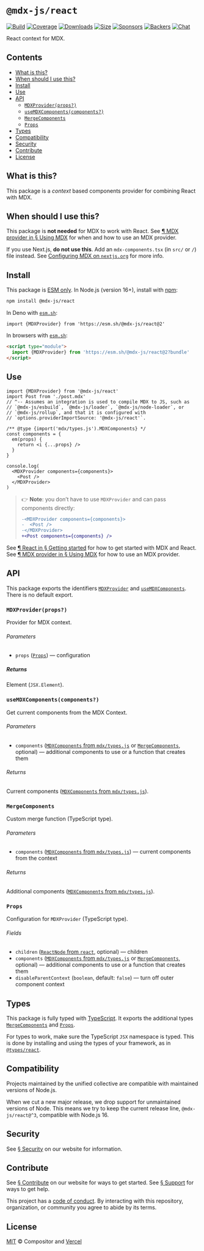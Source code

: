 # `@mdx-js/react`

[![Build][build-badge]][build]
[![Coverage][coverage-badge]][coverage]
[![Downloads][downloads-badge]][downloads]
[![Size][size-badge]][size]
[![Sponsors][sponsors-badge]][collective]
[![Backers][backers-badge]][collective]
[![Chat][chat-badge]][chat]

React context for MDX.

<!-- more -->

## Contents

* [What is this?](#what-is-this)
* [When should I use this?](#when-should-i-use-this)
* [Install](#install)
* [Use](#use)
* [API](#api)
  * [`MDXProvider(props?)`](#mdxproviderprops)
  * [`useMDXComponents(components?)`](#usemdxcomponentscomponents)
  * [`MergeComponents`](#mergecomponents)
  * [`Props`](#props)
* [Types](#types)
* [Compatibility](#compatibility)
* [Security](#security)
* [Contribute](#contribute)
* [License](#license)

## What is this?

This package is a *context* based components provider for combining React with
MDX.

## When should I use this?

This package is **not needed** for MDX to work with React.
See [¶ MDX provider in § Using MDX][use-provider] for when and how to use an MDX
provider.

If you use Next.js, **do not use this**.
Add an `mdx-components.tsx` (in `src/` or `/`) file instead.
See [Configuring MDX on `nextjs.org`][next-configuring-mdx] for more info.

## Install

This package is [ESM only][esm].
In Node.js (version 16+), install with [npm][]:

```sh
npm install @mdx-js/react
```

In Deno with [`esm.sh`][esmsh]:

```tsx
import {MDXProvider} from 'https://esm.sh/@mdx-js/react@2'
```

In browsers with [`esm.sh`][esmsh]:

```html
<script type="module">
  import {MDXProvider} from 'https://esm.sh/@mdx-js/react@2?bundle'
</script>
```

## Use

```tsx
import {MDXProvider} from '@mdx-js/react'
import Post from './post.mdx'
// ^-- Assumes an integration is used to compile MDX to JS, such as
// `@mdx-js/esbuild`, `@mdx-js/loader`, `@mdx-js/node-loader`, or
// `@mdx-js/rollup`, and that it is configured with
// `options.providerImportSource: '@mdx-js/react'`.

/** @type {import('mdx/types.js').MDXComponents} */
const components = {
  em(props) {
    return <i {...props} />
  }
}

console.log(
  <MDXProvider components={components}>
    <Post />
  </MDXProvider>
)
```

> 👉 **Note**: you don’t have to use `MDXProvider` and can pass components
> directly:
>
> ```diff
> -<MDXProvider components={components}>
> -  <Post />
> -</MDXProvider>
> +<Post components={components} />
> ```

See [¶ React in § Getting started][start-react] for how to get started with MDX
and React.
See [¶ MDX provider in § Using MDX][use-provider] for how to use an MDX
provider.

## API

This package exports the identifiers [`MDXProvider`][api-mdx-provider] and
[`useMDXComponents`][api-use-mdx-components].
There is no default export.

### `MDXProvider(props?)`

Provider for MDX context.

###### Parameters

* `props` ([`Props`][api-props])
  — configuration

##### Returns

Element (`JSX.Element`).

### `useMDXComponents(components?)`

Get current components from the MDX Context.

###### Parameters

* `components` ([`MDXComponents` from `mdx/types.js`][mdx-types-components]
  or [`MergeComponents`][api-merge-components], optional)
  — additional components to use or a function that creates them

###### Returns

Current components ([`MDXComponents` from
`mdx/types.js`][mdx-types-components]).

### `MergeComponents`

Custom merge function (TypeScript type).

###### Parameters

* `components` ([`MDXComponents` from `mdx/types.js`][mdx-types-components])
  — current components from the context

###### Returns

Additional components ([`MDXComponents` from
`mdx/types.js`][mdx-types-components]).

### `Props`

Configuration for `MDXProvider` (TypeScript type).

###### Fields

* `children` ([`ReactNode` from `react`][react-node],
  optional)
  — children
* `components` ([`MDXComponents` from `mdx/types.js`][mdx-types-components]
  or [`MergeComponents`][api-merge-components], optional)
  — additional components to use or a function that creates them
* `disableParentContext` (`boolean`, default: `false`)
  — turn off outer component context

## Types

This package is fully typed with [TypeScript][].
It exports the additional types [`MergeComponents`][api-merge-components] and
[`Props`][api-props].

For types to work, make sure the TypeScript `JSX` namespace is typed.
This is done by installing and using the types of your framework, as in
[`@types/react`](https://github.com/DefinitelyTyped/DefinitelyTyped/tree/HEAD/types/react).

## Compatibility

Projects maintained by the unified collective are compatible with maintained
versions of Node.js.

When we cut a new major release, we drop support for unmaintained versions of
Node.
This means we try to keep the current release line, `@mdx-js/react@^3`,
compatible with Node.js 16.

## Security

See [§ Security][security] on our website for information.

## Contribute

See [§ Contribute][contribute] on our website for ways to get started.
See [§ Support][support] for ways to get help.

This project has a [code of conduct][coc].
By interacting with this repository, organization, or community you agree to
abide by its terms.

## License

[MIT][] © Compositor and [Vercel][]

[build-badge]: https://github.com/mdx-js/mdx/workflows/main/badge.svg

[build]: https://github.com/mdx-js/mdx/actions

[coverage-badge]: https://img.shields.io/codecov/c/github/mdx-js/mdx/main.svg

[coverage]: https://codecov.io/github/mdx-js/mdx

[downloads-badge]: https://img.shields.io/npm/dm/@mdx-js/react.svg

[downloads]: https://www.npmjs.com/package/@mdx-js/react

[size-badge]: https://img.shields.io/bundlejs/size/@mdx-js/react

[size]: https://bundlejs.com/?q=@mdx-js/react

[sponsors-badge]: https://opencollective.com/unified/sponsors/badge.svg

[backers-badge]: https://opencollective.com/unified/backers/badge.svg

[collective]: https://opencollective.com/unified

[chat-badge]: https://img.shields.io/badge/chat-discussions-success.svg

[chat]: https://github.com/mdx-js/mdx/discussions

[npm]: https://docs.npmjs.com/cli/install

[contribute]: https://mdxjs.com/community/contribute/

[support]: https://mdxjs.com/community/support/

[coc]: https://github.com/mdx-js/.github/blob/main/code-of-conduct.md

[mit]: https://github.com/mdx-js/mdx/blob/main/packages/react/license

[vercel]: https://vercel.com

[start-react]: https://mdxjs.com/getting-started/#react

[use-provider]: https://mdxjs.com/docs/using-mdx/#mdx-provider

[esm]: https://gist.github.com/sindresorhus/a39789f98801d908bbc7ff3ecc99d99c

[esmsh]: https://esm.sh

[security]: https://mdxjs.com/getting-started/#security

[typescript]: https://www.typescriptlang.org

[mdx-types-components]: https://github.com/DefinitelyTyped/DefinitelyTyped/blob/HEAD/types/mdx/types.d.ts#L65

[react-node]: https://github.com/DefinitelyTyped/DefinitelyTyped/blob/HEAD/types/react/index.d.ts#L244

[next-configuring-mdx]: https://nextjs.org/docs/pages/building-your-application/configuring/mdx

[api-mdx-provider]: #mdxproviderprops

[api-merge-components]: #mergecomponents

[api-props]: #props

[api-use-mdx-components]: #usemdxcomponentscomponents

